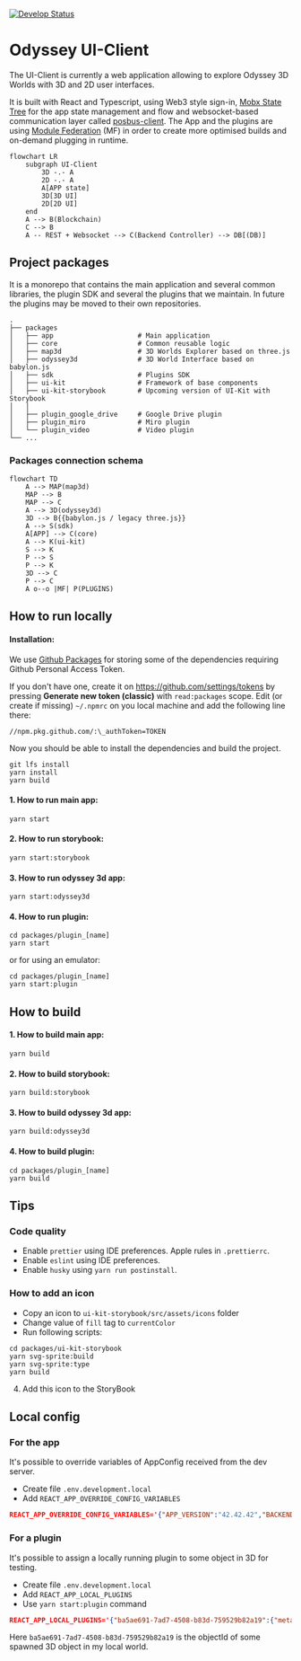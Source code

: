 [![Develop Status](https://github.com/momentum-xyz/ui-client/workflows/build-deploy/badge.svg?branch=develop)](https://github.com/momentum-xyz/ui-client/actions/workflows/build-deploy.yml?query=branch%3Adevelop)

# Odyssey UI-Client

The UI-Client is currently a web application allowing to explore Odyssey 3D Worlds with 3D and 2D user interfaces.

It is built with React and Typescript, using Web3 style sign-in, [Mobx State Tree](https://mobx-state-tree.js.org/) for the app state management and flow and websocket-based communication layer called [posbus-client](https://github.com/momentum-xyz/posbus-client). The App and the plugins are using [Module Federation](https://webpack.js.org/concepts/module-federation/) (MF) in order to create more optimised builds and on-demand plugging in runtime.

```mermaid
flowchart LR
    subgraph UI-Client
        3D -.- A
        2D -.- A
        A[APP state]
        3D[3D UI]
        2D[2D UI]
    end
    A --> B(Blockchain)
    C --> B
    A -- REST + Websocket --> C(Backend Controller) --> DB[(DB)]
```

## Project packages

It is a monorepo that contains the main application and several common libraries, the plugin SDK and several the plugins that we maintain. In future the plugins may be moved to their own repositories.

    .
    ├── packages
    │   ├── app                     # Main application
    │   ├── core                    # Common reusable logic
    │   ├── map3d                   # 3D Worlds Explorer based on three.js
    │   ├── odyssey3d               # 3D World Interface based on babylon.js
    │   ├── sdk                     # Plugins SDK
    │   ├── ui-kit                  # Framework of base components
    │   ├── ui-kit-storybook        # Upcoming version of UI-Kit with Storybook
    │   │
    │   ├── plugin_google_drive     # Google Drive plugin
    │   ├── plugin_miro             # Miro plugin
    │   └── plugin_video            # Video plugin
    └── ...

### Packages connection schema

```mermaid
flowchart TD
    A --> MAP(map3d)
    MAP --> B
    MAP --> C
    A --> 3D(odyssey3d)
    3D --> B{{babylon.js / legacy three.js}}
    A --> S(sdk)
    A[APP] --> C(core)
    A --> K(ui-kit)
    S --> K
    P --> S
    P --> K
    3D --> C
    P --> C
    A o--o |MF| P(PLUGINS)
```

## How to run locally

#### Installation:

We use [Github Packages](https://docs.github.com/en/packages/learn-github-packages/introduction-to-github-packages) for storing some of the dependencies requiring Github Personal Access Token.

If you don't have one, create it on https://github.com/settings/tokens by pressing **Generate new token (classic)** with `read:packages` scope.
Edit (or create if missing) `~/.npmrc` on you local machine and add the following line there:

```
//npm.pkg.github.com/:\_authToken=TOKEN
```

Now you should be able to install the dependencies and build the project.

```
git lfs install
yarn install
yarn build
```

#### 1. How to run main app:

```
yarn start
```

#### 2. How to run storybook:

```
yarn start:storybook
```

#### 3. How to run odyssey 3d app:

```
yarn start:odyssey3d
```

#### 4. How to run plugin:

```
cd packages/plugin_[name]
yarn start
```

or for using an emulator:

```
cd packages/plugin_[name]
yarn start:plugin
```

## How to build

#### 1. How to build main app:

```
yarn build
```

#### 2. How to build storybook:

```
yarn build:storybook
```

#### 3. How to build odyssey 3d app:

```
yarn build:odyssey3d
```

#### 4. How to build plugin:

```
cd packages/plugin_[name]
yarn build
```

## Tips

### Code quality

- Enable `prettier` using IDE preferences. Apple rules in `.prettierrc`.
- Enable `eslint` using IDE preferences.
- Enable `husky` using `yarn run postinstall`.

### How to add an icon

- Copy an icon to `ui-kit-storybook/src/assets/icons` folder
- Change value of `fill` tag to `currentColor`
- Run following scripts:

```
cd packages/ui-kit-storybook
yarn svg-sprite:build
yarn svg-sprite:type
yarn build
```

4. Add this icon to the StoryBook

## Local config

### For the app

It's possible to override variables of AppConfig received from the dev server.

- Create file `.env.development.local`
- Add `REACT_APP_OVERRIDE_CONFIG_VARIABLES`

```json
REACT_APP_OVERRIDE_CONFIG_VARIABLES='{"APP_VERSION":"42.42.42","BACKEND_ENDPOINT_URL": "https://dev.odyssey.ninja/api/v3/backend"}'
```

### For a plugin

It's possible to assign a locally running plugin to some object in 3D for testing.

- Create file `.env.development.local`
- Add `REACT_APP_LOCAL_PLUGINS`
- Use `yarn start:plugin` command

```json
REACT_APP_LOCAL_PLUGINS='{"ba5ae691-7ad7-4508-b83d-759529b82a19":{"meta":{"id":"1234","name":"plugin_twitch","pluginId":"123","scopeName":"plugin_twitch","scriptUrl":"http://localhost:3001/remoteEntry.js"}},"84f93e15-f064-4f79-aa74-e60f21c07ba9":{"meta":{"id":"22222","name":"plugin_video","pluginId":"222","scopeName":"plugin_video","scriptUrl":"http://localhost:3002/remoteEntry.js"}}}'
```

Here `ba5ae691-7ad7-4508-b83d-759529b82a19` is the objectId of some spawned 3D object in my local world.
